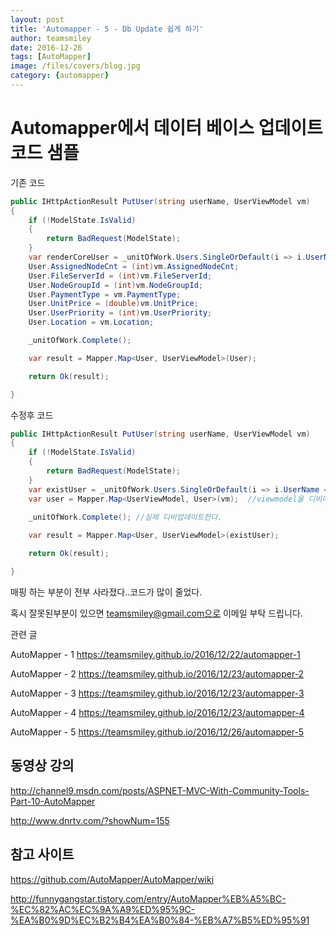 ```yaml
---
layout: post
title: 'Automapper - 5 - Db Update 쉽게 하기' 
author: teamsmiley 
date: 2016-12-26
tags: [AutoMapper]
image: /files/covers/blog.jpg
category: {automapper}
---
```

# Automapper에서 데이터 베이스 업데이트 코드 샘플 

기존 코드 

```cs
public IHttpActionResult PutUser(string userName, UserViewModel vm)
{
    if (!ModelState.IsValid)
    {
        return BadRequest(ModelState);
    }
    var renderCoreUser = _unitOfWork.Users.SingleOrDefault(i => i.UserName == userName);
    User.AssignedNodeCnt = (int)vm.AssignedNodeCnt;
    User.FileServerId = (int)vm.FileServerId;
    User.NodeGroupId = (int)vm.NodeGroupId;
    User.PaymentType = vm.PaymentType;
    User.UnitPrice = (double)vm.UnitPrice;
    User.UserPriority = (int)vm.UserPriority;
    User.Location = vm.Location;

    _unitOfWork.Complete();

    var result = Mapper.Map<User, UserViewModel>(User);

    return Ok(result);

}
```

수정후 코드 

```cs
public IHttpActionResult PutUser(string userName, UserViewModel vm)
{
    if (!ModelState.IsValid)
    {
        return BadRequest(ModelState);
    }
    var existUser = _unitOfWork.Users.SingleOrDefault(i => i.UserName == userName);
    var user = Mapper.Map<UserViewModel, User>(vm);  //viewmodel을 디비에서 가져온 정보에 업데이트한다.
   
    _unitOfWork.Complete(); //실제 디비업데이트한다.

    var result = Mapper.Map<User, UserViewModel>(existUser);

    return Ok(result);

}
```

매핑 하는 부분이 전부 사라졌다..코드가 많이 줄었다.

혹시 잘못된부분이 있으면 teamsmiley@gmail.com으로 이메일 부탁 드립니다.

관련 글
 
AutoMapper - 1 <https://teamsmiley.github.io/2016/12/22/automapper-1>

AutoMapper - 2 <https://teamsmiley.github.io/2016/12/23/automapper-2> 

AutoMapper - 3 <https://teamsmiley.github.io/2016/12/23/automapper-3>

AutoMapper - 4 <https://teamsmiley.github.io/2016/12/23/automapper-4>

AutoMapper - 5 <https://teamsmiley.github.io/2016/12/26/automapper-5>

## 동영상 강의

http://channel9.msdn.com/posts/ASPNET-MVC-With-Community-Tools-Part-10-AutoMapper

http://www.dnrtv.com/?showNum=155

## 참고 사이트 

https://github.com/AutoMapper/AutoMapper/wiki

http://funnygangstar.tistory.com/entry/AutoMapper%EB%A5%BC-%EC%82%AC%EC%9A%A9%ED%95%9C-%EA%B0%9D%EC%B2%B4%EA%B0%84-%EB%A7%B5%ED%95%91













